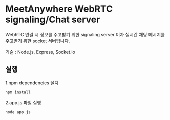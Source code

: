 #  MeetAnywhere WebRTC signaling/Chat server

WebRTC 연결 시 정보를 주고받기 위한 signaling server 이자 실시간 채팅 메시지를 주고받기 위한 socket 서버입니다.

기술 : Node.js, Express, Socket.io

## 실행

1.npm dependencies 설치

```
npm install
```

2.app.js 파일 실행

```
node app.js
```
